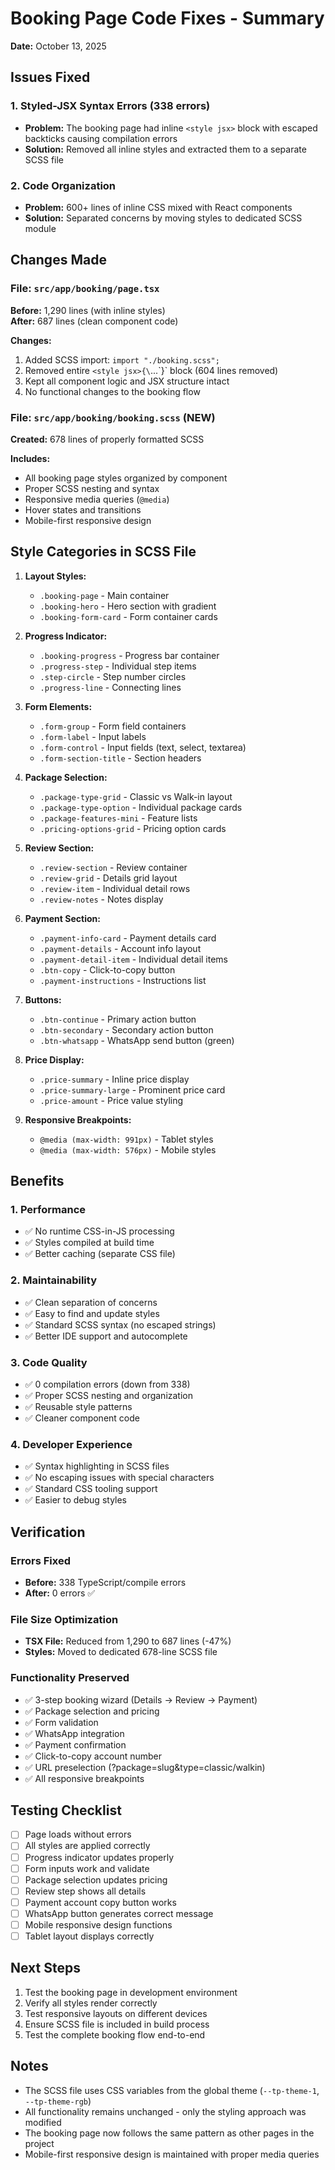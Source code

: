 # Booking Page Code Fixes - Summary

**Date:** October 13, 2025

## Issues Fixed

### 1. **Styled-JSX Syntax Errors (338 errors)**

- **Problem:** The booking page had inline `<style jsx>` block with escaped backticks causing compilation errors
- **Solution:** Removed all inline styles and extracted them to a separate SCSS file

### 2. **Code Organization**

- **Problem:** 600+ lines of inline CSS mixed with React components
- **Solution:** Separated concerns by moving styles to dedicated SCSS module

## Changes Made

### File: `src/app/booking/page.tsx`

**Before:** 1,290 lines (with inline styles)  
**After:** 687 lines (clean component code)

**Changes:**

1. Added SCSS import: `import "./booking.scss";`
2. Removed entire `<style jsx>{\`...\`}</style>` block (604 lines removed)
3. Kept all component logic and JSX structure intact
4. No functional changes to the booking flow

### File: `src/app/booking/booking.scss` (NEW)

**Created:** 678 lines of properly formatted SCSS

**Includes:**

- All booking page styles organized by component
- Proper SCSS nesting and syntax
- Responsive media queries (`@media`)
- Hover states and transitions
- Mobile-first responsive design

## Style Categories in SCSS File

1. **Layout Styles:**
   - `.booking-page` - Main container
   - `.booking-hero` - Hero section with gradient
   - `.booking-form-card` - Form container cards

2. **Progress Indicator:**
   - `.booking-progress` - Progress bar container
   - `.progress-step` - Individual step items
   - `.step-circle` - Step number circles
   - `.progress-line` - Connecting lines

3. **Form Elements:**
   - `.form-group` - Form field containers
   - `.form-label` - Input labels
   - `.form-control` - Input fields (text, select, textarea)
   - `.form-section-title` - Section headers

4. **Package Selection:**
   - `.package-type-grid` - Classic vs Walk-in layout
   - `.package-type-option` - Individual package cards
   - `.package-features-mini` - Feature lists
   - `.pricing-options-grid` - Pricing option cards

5. **Review Section:**
   - `.review-section` - Review container
   - `.review-grid` - Details grid layout
   - `.review-item` - Individual detail rows
   - `.review-notes` - Notes display

6. **Payment Section:**
   - `.payment-info-card` - Payment details card
   - `.payment-details` - Account info layout
   - `.payment-detail-item` - Individual detail items
   - `.btn-copy` - Click-to-copy button
   - `.payment-instructions` - Instructions list

7. **Buttons:**
   - `.btn-continue` - Primary action button
   - `.btn-secondary` - Secondary action button
   - `.btn-whatsapp` - WhatsApp send button (green)

8. **Price Display:**
   - `.price-summary` - Inline price display
   - `.price-summary-large` - Prominent price card
   - `.price-amount` - Price value styling

9. **Responsive Breakpoints:**
   - `@media (max-width: 991px)` - Tablet styles
   - `@media (max-width: 576px)` - Mobile styles

## Benefits

### 1. **Performance**

- ✅ No runtime CSS-in-JS processing
- ✅ Styles compiled at build time
- ✅ Better caching (separate CSS file)

### 2. **Maintainability**

- ✅ Clean separation of concerns
- ✅ Easy to find and update styles
- ✅ Standard SCSS syntax (no escaped strings)
- ✅ Better IDE support and autocomplete

### 3. **Code Quality**

- ✅ 0 compilation errors (down from 338)
- ✅ Proper SCSS nesting and organization
- ✅ Reusable style patterns
- ✅ Cleaner component code

### 4. **Developer Experience**

- ✅ Syntax highlighting in SCSS files
- ✅ No escaping issues with special characters
- ✅ Standard CSS tooling support
- ✅ Easier to debug styles

## Verification

### Errors Fixed

- **Before:** 338 TypeScript/compile errors
- **After:** 0 errors ✅

### File Size Optimization

- **TSX File:** Reduced from 1,290 to 687 lines (-47%)
- **Styles:** Moved to dedicated 678-line SCSS file

### Functionality Preserved

- ✅ 3-step booking wizard (Details → Review → Payment)
- ✅ Package selection and pricing
- ✅ Form validation
- ✅ WhatsApp integration
- ✅ Payment confirmation
- ✅ Click-to-copy account number
- ✅ URL preselection (?package=slug&type=classic/walkin)
- ✅ All responsive breakpoints

## Testing Checklist

- [ ] Page loads without errors
- [ ] All styles are applied correctly
- [ ] Progress indicator updates properly
- [ ] Form inputs work and validate
- [ ] Package selection updates pricing
- [ ] Review step shows all details
- [ ] Payment account copy button works
- [ ] WhatsApp button generates correct message
- [ ] Mobile responsive design functions
- [ ] Tablet layout displays correctly

## Next Steps

1. Test the booking page in development environment
2. Verify all styles render correctly
3. Test responsive layouts on different devices
4. Ensure SCSS file is included in build process
5. Test the complete booking flow end-to-end

## Notes

- The SCSS file uses CSS variables from the global theme (`--tp-theme-1`, `--tp-theme-rgb`)
- All functionality remains unchanged - only the styling approach was modified
- The booking page now follows the same pattern as other pages in the project
- Mobile-first responsive design is maintained with proper media queries
